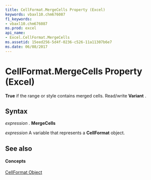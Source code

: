 ```yaml
---
title: CellFormat.MergeCells Property (Excel)
keywords: vbaxl10.chm676087
f1_keywords:
- vbaxl10.chm676087
ms.prod: excel
api_name:
- Excel.CellFormat.MergeCells
ms.assetid: 15eed256-5d4f-0236-c526-11a11307b6e7
ms.date: 06/08/2017
---
```



# CellFormat.MergeCells Property (Excel)

 **True** if the range or style contains merged cells. Read/write **Variant** .


## Syntax

 _expression_ . **MergeCells**

 _expression_ A variable that represents a **CellFormat** object.


## See also


#### Concepts


[CellFormat Object](Excel.CellFormat.md)

